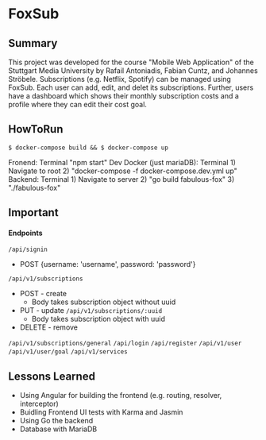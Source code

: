 # FoxSub

## Summary

This project was developed for the course "Mobile Web Application" of the Stuttgart Media University by Rafail Antoniadis, Fabian Cuntz, and Johannes Ströbele. Subscriptions (e.g. Netflix, Spotify) can be managed using FoxSub. Each user can add, edit, and delet its subscriptions. Further, users have a dashboard which shows their monthly subscription costs and a profile where they can edit their cost goal.

## HowToRun
``` $ docker-compose build && $ docker-compose up ```

Fronend: Terminal "npm start"
Dev Docker (just mariaDB): Terminal 1) Navigate to root 2) "docker-compose -f docker-compose.dev.yml up"
Backend: Terminal 1) Navigate to server 2) "go build fabulous-fox" 3) "./fabulous-fox"

## Important

#### Endpoints
``` /api/signin ```
* POST {username: 'username', password: 'password'}

``` /api/v1/subscriptions ```
* POST - create
  * Body takes subscription object without uuid
* PUT - update `/api/v1/subscriptions/:uuid`
  * Body takes subscription object with uuid
* DELETE - remove

``` /api/v1/subscriptions/general ```
``` /api/login ```
``` /api/register ```
``` /api/v1/user ```
``` /api/v1/user/goal ```
``` /api/v1/services ```

## Lessons Learned

* Using Angular for building the frontend (e.g. routing, resolver, interceptor)
* Buidling Frontend UI tests with Karma and Jasmin
* Using Go the backend
* Database with MariaDB
